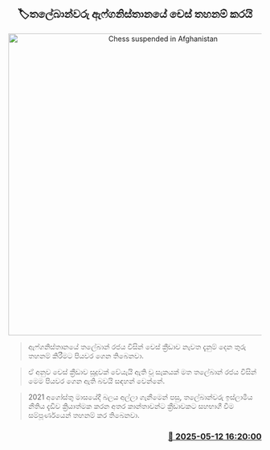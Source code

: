 <p align='center'><b><h2 align='center' title='Chess suspended in Afghanistan'>🏷තලේබාන්වරු ඇෆ්ගනිස්තානයේ චෙස් තහනම් කරයි</h2></b></p>
<p align='center'><img src='https://helakuru.sgp1.cdn.digitaloceanspaces.com/esana/images/lib/chess-afghanistan.jpg' width='600' alt='Chess suspended in Afghanistan'></p>

> ඇෆ්ගනිස්තානයේ තලේබාන් රජය විසින් චෙස් ක්‍රීඩාව නැවත දැනුම් දෙන තුරු තහනම් කිරීමට පියවර ගෙන තිබෙනවා.

> ඒ අනුව චෙස් ක්‍රීඩාව සූදුවක් වේයැයි ඇති වූ සැකයක් මත තලේබාන් රජය විසින් මෙම පියවර ගෙන ඇති බවයි සඳහන් වෙන්නේ.

> 2021 අගෝස්තු මාසයේදී බලය අල්ලා ගැනීමෙන් පසු, තලේබාන්වරු ඉස්ලාමීය නීතිය දැඩිව ක්‍රියාත්මක කරන අතර කාන්තාවන්ට ක්‍රීඩාවකට සහභාගී වීම සම්පූර්ණයෙන් තහනම් කර තිබෙනවා.



<h3 align='right'><a href='https://www.helakuru.lk/esana/p/110038/'>📅 2025-05-12 16:20:00</a></h3>

